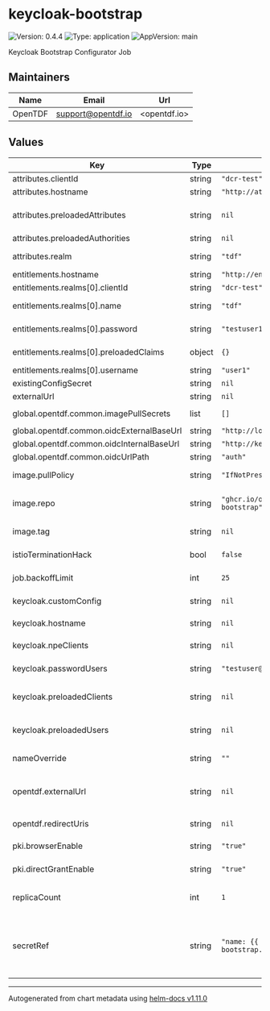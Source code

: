 # keycloak-bootstrap

![Version: 0.4.4](https://img.shields.io/badge/Version-0.4.4-informational?style=flat-square) ![Type: application](https://img.shields.io/badge/Type-application-informational?style=flat-square) ![AppVersion: main](https://img.shields.io/badge/AppVersion-main-informational?style=flat-square)

Keycloak Bootstrap Configurator Job

## Maintainers

| Name    | Email                | Url          |
| ------- | -------------------- | ------------ |
| OpenTDF | <support@opentdf.io> | <opentdf.io> |

## Values

| Key                                       | Type   | Default                                                           | Description                                                                                                                                               |
| ----------------------------------------- | ------ | ----------------------------------------------------------------- | --------------------------------------------------------------------------------------------------------------------------------------------------------- |
| attributes.clientId                       | string | `"dcr-test"`                                                      | Keycloak client id used to create attributes                                                                                                              |
| attributes.hostname                       | string | `"http://attributes"`                                             | Internal attributes service url                                                                                                                           |
| attributes.preloadedAttributes            | string | `nil`                                                             | List of attributes to create in the form: [{authority:"", name:"", rule:"", state:"", order:[]}]                                                          |
| attributes.preloadedAuthorities           | string | `nil`                                                             | List of authorities to create                                                                                                                             |
| attributes.realm                          | string | `"tdf"`                                                           | Realm of keycloak client used to create attributes                                                                                                        |
| entitlements.hostname                     | string | `"http://entitlements"`                                           | Internal entitlements service url                                                                                                                         |
| entitlements.realms[0].clientId           | string | `"dcr-test"`                                                      | OIDC client ID used to create entitlements                                                                                                                |
| entitlements.realms[0].name               | string | `"tdf"`                                                           | Name of realm for which creating entitlements                                                                                                             |
| entitlements.realms[0].password           | string | `"testuser123"`                                                   | Password for given username used to create entitlements                                                                                                   |
| entitlements.realms[0].preloadedClaims    | object | `{}`                                                              | Entitlements to create, in the form {client: ["attribute"]}                                                                                               |
| entitlements.realms[0].username           | string | `"user1"`                                                         | OIDC username used to create entitlements                                                                                                                 |
| existingConfigSecret                      | string | `nil`                                                             |                                                                                                                                                           |
| externalUrl                               | string | `nil`                                                             | Deprecated. Use `opentdf.externalUrl`                                                                                                                     |
| global.opentdf.common.imagePullSecrets    | list   | `[]`                                                              | JSON passed to the deployment's `template.spec.imagePullSecrets`                                                                                          |
| global.opentdf.common.oidcExternalBaseUrl | string | `"http://localhost:65432"`                                        | Base external url of OIDC provider                                                                                                                        |
| global.opentdf.common.oidcInternalBaseUrl | string | `"http://keycloak-http"`                                          | Base internal k8s url of OIDC provider                                                                                                                    |
| global.opentdf.common.oidcUrlPath         | string | `"auth"`                                                          | Optional path added to base OIDC url                                                                                                                      |
| image.pullPolicy                          | string | `"IfNotPresent"`                                                  | Defaults to `IfNotPresent` to skip lookup of newer versions.                                                                                              |
| image.repo                                | string | `"ghcr.io/opentdf/keycloak-bootstrap"`                            | The image selector, also called the 'image name' in k8s documentation and 'image repository' in docker's guides.                                          |
| image.tag                                 | string | `nil`                                                             | Chart.AppVersion will be used for image tag, override here if needed                                                                                      |
| istioTerminationHack                      | bool   | `false`                                                           | Is istio in place and requires a wait on the sidecar.                                                                                                     |
| job.backoffLimit                          | int    | `25`                                                              | number of retries before considering a Job as failed                                                                                                      |
| keycloak.customConfig                     | string | `nil`                                                             | if provided, will use custom configuration instead                                                                                                        |
| keycloak.hostname                         | string | `nil`                                                             | override for `global.opentdf.common.oidcExternalBaseUrl`                                                                                                  |
| keycloak.npeClients                       | string | `nil`                                                             | Create test clients configured for clientcreds auth flow (list)                                                                                           |
| keycloak.passwordUsers                    | string | `"testuser@virtru.com,user1,user2"`                               | Comma seperated list of users to be created with default password "testuser123"                                                                           |
| keycloak.preloadedClients                 | string | `nil`                                                             | Create clients in list with given client id and secret. In the form [{clientId:"id", clientSecret:"secret"}]                                              |
| keycloak.preloadedUsers                   | string | `nil`                                                             | Create user in list with given username and password. In the form [{username:"user", password:"pass"}]                                                    |
| nameOverride                              | string | `""`                                                              | Select a specific name for the resource, instead of the default, keycloak-bootstrap                                                                       |
| opentdf.externalUrl                       | string | `nil`                                                             | Base URL for clients. Defaults to `oidcExternalBaseUrl`. A client app's homepage Defaults to OIDC url without path attached.                              |
| opentdf.redirectUris                      | string | `nil`                                                             | A list of valid redirect paths. Defaults to `externalUrl`                                                                                                 |
| pki.browserEnable                         | string | `"true"`                                                          | # X.509 Client Certificate Authentication to a Browser Flow enabled                                                                                       |
| pki.directGrantEnable                     | string | `"true"`                                                          | X.509 Client Certificate Authentication to a Direct Grant Flow enabled                                                                                    |
| replicaCount                              | int    | `1`                                                               | Sets the default number of pod replicas in the deployment. Ignored if `autoscaling.enabled` == true                                                       |
| secretRef                                 | string | `"name: {{ template \"keycloak-bootstrap.fullname\" . }}-secret"` | Expect a secret with following keys: - keycloak_admin_username: - keycloak_admin_password: - CLIENT_SECRET: - ATTRIBUTES_USERNAME: - ATTRIBUTES_PASSWORD: |

---

Autogenerated from chart metadata using [helm-docs v1.11.0](https://github.com/norwoodj/helm-docs/releases/v1.11.0)
